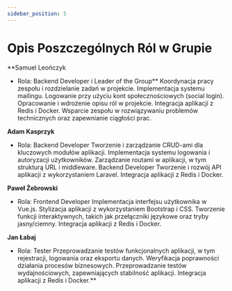 ```yaml
---
sidebar_position: 5
---
```


# Opis Poszczególnych Ról w Grupie

**Samuel Leończyk
- Rola: Backend Developer i Leader of the Group**
Koordynacja pracy zespołu i rozdzielanie zadań w projekcie.
Implementacja systemu mailingu.
Logowanie przy użyciu kont społecznościowych (social login).
Opracowanie i wdrożenie opisu ról w projekcie.
Integracja aplikacji z Redis i Docker.
Wsparcie zespołu w rozwiązywaniu problemów technicznych oraz zapewnianie ciągłości prac.


**Adam Kasprzyk**
- Rola: Backend Developer
Tworzenie i zarządzanie CRUD-ami dla kluczowych modułów aplikacji.
Implementacja systemu logowania i autoryzacji użytkowników.
Zarządzanie routami w aplikacji, w tym strukturą URL i middleware.
Backend Developer
Tworzenie i rozwój API aplikacji z wykorzystaniem Laravel.
Integracja aplikacji z Redis i Docker.

**Paweł Żebrowski**
- Rola: Frontend Developer
Implementacja interfejsu użytkownika w Vue.js.
Stylizacja aplikacji z wykorzystaniem Bootstrap i CSS.
Tworzenie funkcji interaktywnych, takich jak przełączniki językowe oraz tryby jasny/ciemny.
Integracja aplikacji z Redis i Docker.

**Jan Łabaj**
- Rola: Tester
Przeprowadzanie testów funkcjonalnych aplikacji, w tym rejestracji, logowania oraz eksportu danych.
Weryfikacja poprawności działania procesów biznesowych.
Przeprowadzanie testów wydajnościowych, zapewniających stabilność aplikacji.
Integracja aplikacji z Redis i Docker.**

